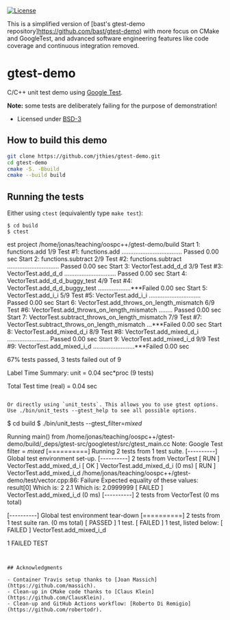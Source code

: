[![License](https://img.shields.io/badge/license-%20BSD--3-blue.svg)](../master/LICENSE)

This is a simplified version of [bast's gtest-demo repository]https://github.com/bast/gtest-demo)
with more focus on CMake and GoogleTest, and advanced software engineering features like code coverage and continuous integration removed.

# gtest-demo

C/C++ unit test demo using [Google Test](https://code.google.com/p/googletest).

**Note:** some tests are deliberately failing for the purpose of demonstration!

- Licensed under [BSD-3](../master/LICENSE)


## How to build this demo

```bash
git clone https://github.com/jthies/gtest-demo.git
cd gtest-demo
cmake -S. -Bbuild 
cmake --build build
```


## Running the tests

Either using `ctest` (equivalently type `make test`):
```
$ cd build
$ ctest

```
est project /home/jonas/teaching/oospc++/gtest-demo/build
    Start 1: functions.add
1/9 Test #1: functions.add ...................................   Passed    0.00 sec
    Start 2: functions.subtract
2/9 Test #2: functions.subtract ..............................   Passed    0.00 sec
    Start 3: VectorTest.add_d_d
3/9 Test #3: VectorTest.add_d_d ..............................   Passed    0.00 sec
    Start 4: VectorTest.add_d_d_buggy_test
4/9 Test #4: VectorTest.add_d_d_buggy_test ...................***Failed    0.00 sec
    Start 5: VectorTest.add_i_i
5/9 Test #5: VectorTest.add_i_i ..............................   Passed    0.00 sec
    Start 6: VectorTest.add_throws_on_length_mismatch
6/9 Test #6: VectorTest.add_throws_on_length_mismatch ........   Passed    0.00 sec
    Start 7: VectorTest.subtract_throws_on_length_mismatch
7/9 Test #7: VectorTest.subtract_throws_on_length_mismatch ...***Failed    0.00 sec
    Start 8: VectorTest.add_mixed_d_i
8/9 Test #8: VectorTest.add_mixed_d_i ........................   Passed    0.00 sec
    Start 9: VectorTest.add_mixed_i_d
9/9 Test #9: VectorTest.add_mixed_i_d ........................***Failed    0.00 sec

67% tests passed, 3 tests failed out of 9

Label Time Summary:
unit    =   0.04 sec*proc (9 tests)

Total Test time (real) =   0.04 sec

```

Or directly using `unit_tests`. This allows you to use gtest options.
Use ./bin/unit_tests --gtest_help to see all possible options.
```
$ cd build 
$ ./bin/unit_tests --gtest_filter=*mixed*

Running main() from /home/jonas/teaching/oospc++/gtest-demo/build/_deps/gtest-src/googletest/src/gtest_main.cc
Note: Google Test filter = *mixed*
[==========] Running 2 tests from 1 test suite.
[----------] Global test environment set-up.
[----------] 2 tests from VectorTest
[ RUN      ] VectorTest.add_mixed_d_i
[       OK ] VectorTest.add_mixed_d_i (0 ms)
[ RUN      ] VectorTest.add_mixed_i_d
/home/jonas/teaching/oospc++/gtest-demo/test/vector.cpp:86: Failure
Expected equality of these values:
  result[0]
    Which is: 2
  2.1
    Which is: 2.0999999
[  FAILED  ] VectorTest.add_mixed_i_d (0 ms)
[----------] 2 tests from VectorTest (0 ms total)

[----------] Global test environment tear-down
[==========] 2 tests from 1 test suite ran. (0 ms total)
[  PASSED  ] 1 test.
[  FAILED  ] 1 test, listed below:
[  FAILED  ] VectorTest.add_mixed_i_d

 1 FAILED TEST

```


## Acknowledgments

- Container Travis setup thanks to [Joan Massich](https://github.com/massich).
- Clean-up in CMake code thanks to [Claus Klein](https://github.com/ClausKlein).
- Clean-up and GitHub Actions workflow: [Roberto Di Remigio](https://github.com/robertodr).
